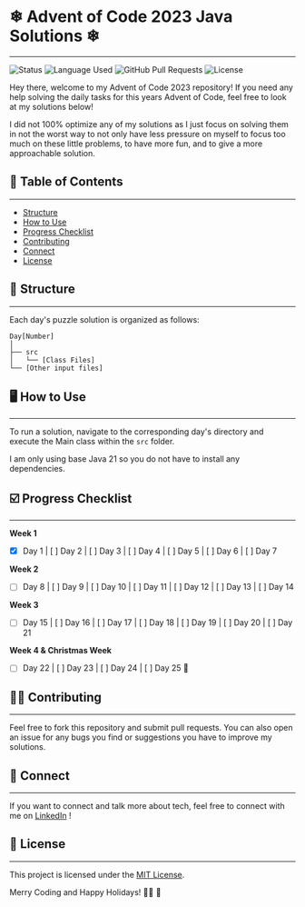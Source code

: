 # ❄ Advent of Code 2023 Java Solutions ❄︎

---

![Status](https://img.shields.io/badge/status-active-success.svg)
![Language Used](https://img.shields.io/github/languages/top/soradotwav/adventofcode2023)
![GitHub Pull Requests](https://img.shields.io/github/issues-pr/soradotwav/adventofcode2023.svg)
![License](https://img.shields.io/badge/license-MIT-blue.svg)



Hey there, welcome to my Advent of Code 2023 repository! If you need any help solving the daily tasks for this years Advent of Code, feel free to look at my solutions below!

I did not 100% optimize any of my solutions as I just focus on solving them in not the worst way to not only have less pressure on myself to focus too much on these little problems, to have more fun, and to give a more approachable solution.

## 🔖 Table of Contents

---

- [Structure](#structure)
- [How to Use](#how-to-use)
- [Progress Checklist](#progress-checklist)
- [Contributing](#contributing)
- [Connect](#connect)
- [License](#license)

## 📁 Structure

---

Each day's puzzle solution is organized as follows:

```
Day[Number]
│
├── src
│   └── [Class Files]
└── [Other input files]
```

## 🖥️ How to Use

---

To run a solution, navigate to the corresponding day's directory and execute the Main class within the `src` folder.

I am only using base Java 21 so you do not have to install any dependencies.

## ☑️ Progress Checklist

---

**Week 1**
- [x] Day 1 | [ ] Day 2 | [ ] Day 3 | [ ] Day 4 | [ ] Day 5 | [ ] Day 6 | [ ] Day 7

**Week 2**
- [ ] Day 8 | [ ] Day 9 | [ ] Day 10 | [ ] Day 11 | [ ] Day 12 | [ ] Day 13 | [ ] Day 14

**Week 3**
- [ ] Day 15 | [ ] Day 16 | [ ] Day 17 | [ ] Day 18 | [ ] Day 19 | [ ] Day 20 | [ ] Day 21

**Week 4 & Christmas Week**
- [ ] Day 22 | [ ] Day 23 | [ ] Day 24 | [ ] Day 25 🌟

## 🤝🏻 Contributing

---

Feel free to fork this repository and submit pull requests. You can also open an issue for any bugs you find or suggestions you have to improve my solutions.

## 💬 Connect

---

If you want to connect and talk more about tech, feel free to connect with me on [LinkedIn](https://linkedin.com/in/wocheslander) !

## 📜 License

---

This project is licensed under the [MIT License](LICENSE).

Merry Coding and Happy Holidays! 🎅🏻 🎁
